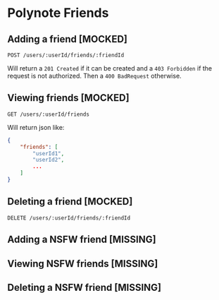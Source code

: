 # Polynote Friends

## Adding a friend [MOCKED]

    POST /users/:userId/friends/:friendId

Will return a `201 Created` if it can be created and a  `403 Forbidden` if
the request is not authorized. Then a `400 BadRequest` otherwise.

## Viewing friends [MOCKED]

    GET /users/:userId/friends

Will return json like:

```json
{
    "friends": [
        "userId1",
        "userId2",
        ...
    ]
}
```

## Deleting a friend [MOCKED]

    DELETE /users/:userId/friends/:friendId

## Adding a NSFW friend [MISSING]

## Viewing NSFW friends [MISSING]

## Deleting a NSFW friend [MISSING]
